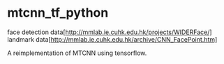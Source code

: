 # mtcnn_tf_python

face detection data[http://mmlab.ie.cuhk.edu.hk/projects/WIDERFace/]
landmark data[http://mmlab.ie.cuhk.edu.hk/archive/CNN_FacePoint.htm]

A reimplementation of MTCNN using tensorflow.
